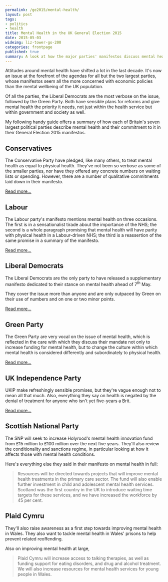 ```yaml
---
permalink: /ge2015/mental-health/
layout: post
tags:
- politics
- health
title: Mental Health in the UK General Election 2015
date: 2015-05-03
wideimg: liz-tower-go-200
categories: frontpage
published: true
summary: A look at how the major parties' manifestos discuss mental health.
---
```

Attitudes around mental health have shifted a lot in the last decade.
It's now an issue at the forefront of the agendas for all but the two largest parties,
whose manifestos seem all the more concerned with economic policies than the mental wellbeing of the UK population.

Of all the parties, the Liberal Democrats are the most verbose on the issue, followed by the Green Party.
Both have sensible plans for reforms and give mental health the priority it needs,
not just within the health service but within government and society as well.

My following handy guide offers a summary of how each of Britain's seven largest political parties
describe mental health and their commitment to it in their General Election 2015 manifestos.

## Conservatives

The Conservative Party have pledged, like many others,
to treat mental health as equal to physical health.
They've not been so verbose as some of the smaller parties,
nor have they offered any concrete numbers on waiting lists or spending.
However, there are a number of qualitative commitments laid down in their manifesto.

[Read more&hellip;](./conservative)

## Labour

The Labour party's manifesto mentions mental health on three occasions.
The first is in a sensationalist tirade about the importance of the NHS;
the second is a whole paragraph promising that mental health will have parity with
physical health in a Labour-driven NHS;
the third is a reassertion of the same promise in a summary of the manifesto.

[Read more&hellip;](./labour)

## Liberal Democrats
The Liberal Democrats are the only party to have released a supplementary manifesto
dedicated to their stance on mental health ahead of 7<sup>th</sup> May.

They cover the issue more than anyone and are only outpaced by Green on their use of numbers and on one or two minor points.

[Read more&hellip;](./libdem)

## Green Party

The Green Party are very vocal on the issue of mental health,
which is reflected in the care with which they discuss their
mandate not only to increase funding for mental health, but
to change the culture within which mental health is considered
differently and subordinately to physical health.

[Read more&hellip;](./green)

## UK Independence Party

UKIP make refreshingly sensible promises, but they're vague enough not to mean all that much.
Also, everything they say on health is negated by the denial of treatment for anyone who isn't yet five-years a Brit.

[Read more&hellip;](./ukip)

## Scottish National Party

The SNP will seek to increase Holyrood's mental health innovation fund from £15 million to £100 million over the next five years.
They'll also review the conditionality and sanctions regime, in particular looking at how it affects those with mental health conditions.

Here's everything else they said in their manifesto on mental health in full:

<blockquote>Resources will be
directed towards projects that will improve mental
health treatments in the primary care sector. The fund
will also enable further investment in child and
adolescent mental health services. Scotland was the first
country in the UK to introduce waiting time targets for
these services, and we have increased the workforce by
45 per cent.</blockquote>

## Plaid Cymru

They'll also raise awareness as a first step towards improving mental health in Wales.
They also want to tackle mental health in Wales' prisons to help prevent related reoffending.

Also on improving mental health at large,

<blockquote>Plaid Cymru will increase access
to talking therapies, as well
as funding support for eating
disorders, and drug and alcohol
treatment. We will also increase
resources for mental health
services for young people in
Wales.</blockquote>